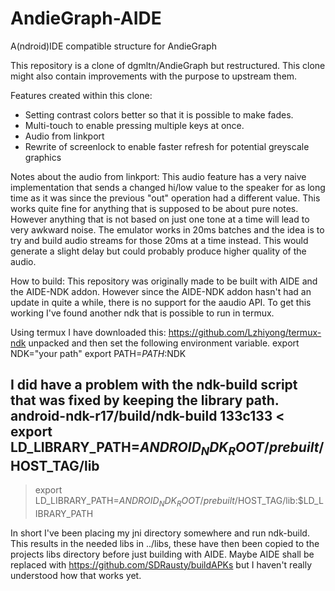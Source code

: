 # AndieGraph-AIDE
A(ndroid)IDE compatible structure for AndieGraph

This repository is a clone of dgmltn/AndieGraph but restructured.
This clone might also contain improvements with the purpose to upstream them.

Features created within this clone:
- Setting contrast colors better so that it is possible to make fades.
- Multi-touch to enable pressing multiple keys at once.
- Audio from linkport
- Rewrite of screenlock to enable faster refresh for potential greyscale graphics


Notes about the audio from linkport:
This audio feature has a very naive implementation that sends a changed hi/low value to the speaker for as long time as it was since the previous "out" operation had a different value.
This works quite fine for anything that is supposed to be about pure notes. However anything that is not based on just one tone at a time will lead to very awkward noise.
The emulator works in 20ms batches and the idea is to try and build audio streams for those 20ms at a time instead. This would generate a slight delay but could probably produce higher quality of the audio.

How to build:
This repository was originally made to be built with AIDE and the AIDE-NDK addon.
However since the AIDE-NDK addon hasn't had an update in quite a while, there is no support for the aaudio API.
To get this working I've found another ndk that is possible to run in termux.

Using termux I have downloaded this:
https://github.com/Lzhiyong/termux-ndk unpacked and then set the following environment variable.
export NDK="your path"
export PATH=$PATH:$NDK

I did have a problem with the ndk-build script that was fixed by keeping the library path.
android-ndk-r17/build/ndk-build
133c133
< export LD_LIBRARY_PATH=$ANDROID_NDK_ROOT/prebuilt/$HOST_TAG/lib
---
> export LD_LIBRARY_PATH=$ANDROID_NDK_ROOT/prebuilt/$HOST_TAG/lib:$LD_LIBRARY_PATH


In short I've been placing my jni directory somewhere and run ndk-build. This results in the needed libs in ../libs, these have then been copied to the projects libs directory before just building with AIDE.
Maybe AIDE shall be replaced with https://github.com/SDRausty/buildAPKs but I haven't really understood how that works yet.
